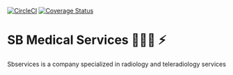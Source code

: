 [![CircleCI](https://circleci.com/gh/lenodeoliveira/sbserviceltda/tree/main.svg?style=svg)](https://circleci.com/gh/lenodeoliveira/sbserviceltda/tree/main) [![Coverage Status](https://coveralls.io/repos/github/lenodeoliveira/sbserviceltda/badge.svg?branch=main)](https://coveralls.io/github/lenodeoliveira/sbserviceltda?branch=main)
# SB Medical Services 👨🏼‍⚕️ ⚡️


Sbservices is a company specialized in radiology and teleradiology services


